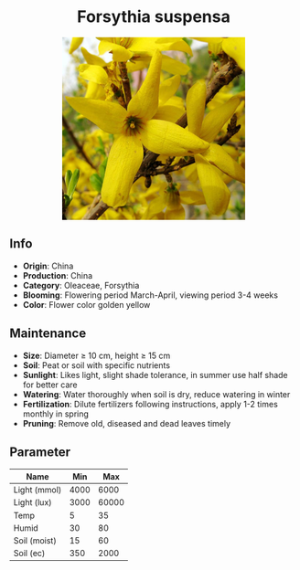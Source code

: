 <h1 align='center'>Forsythia suspensa</h1>
<p align="center">
    <img 
        align='center'
        width='320'
        src="../images/forsythia suspensa.png" 
        alt='Forsythia suspensa' />
</p>

## Info

 - **Origin**: China
 - **Production**: China
 - **Category**: Oleaceae, Forsythia
 - **Blooming**: Flowering period March-April, viewing period 3-4 weeks
 - **Color**: Flower color golden yellow

## Maintenance

 - **Size**: Diameter ≥ 10 cm, height ≥ 15 cm
 - **Soil**: Peat or soil with specific nutrients
 - **Sunlight**: Likes light, slight shade tolerance, in summer use half shade for better care
 - **Watering**: Water thoroughly when soil is dry, reduce watering in winter
 - **Fertilization**: Dilute fertilizers following instructions,  apply 1-2 times monthly in spring
 - **Pruning**: Remove old, diseased and dead leaves timely

## Parameter

| Name         | Min  | Max   |
|--------------|------|-------|
| Light (mmol) | 4000 | 6000  |
| Light (lux)  | 3000 | 60000 |
| Temp         | 5    | 35    |
| Humid        | 30   | 80    |
| Soil (moist) | 15   | 60    |
| Soil (ec)    | 350  | 2000  |